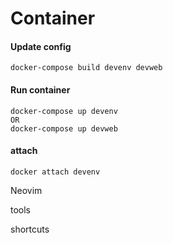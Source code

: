 <h1>Container</h1>
<h4>Update config</h4>

```
docker-compose build devenv devweb
```
<h4>Run container</h4>

```
docker-compose up devenv
OR
docker-compose up devweb
```

<h4>attach</h4>

```
docker attach devenv
```

</h1>Neovim</h1>

tools

shortcuts
